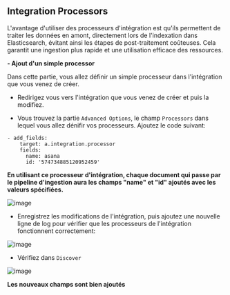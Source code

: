 ## Integration Processors

L'avantage d'utiliser des processeurs d'intégration est qu'ils permettent de traiter les données en amont, directement lors de l'indexation dans Elasticsearch, évitant ainsi les étapes de post-traitement coûteuses. Cela garantit une ingestion plus rapide et une utilisation efficace des ressources.

**- Ajout d'un simple processor**

Dans cette partie, vous allez définir un simple processeur dans l'intégration que vous venez de créer.

- Redirigez vous vers l'intégration que vous venez de créer et puis la modifiez.

- Vous trouvez la partie `Advanced Options`, le champ `Processors` dans lequel vous allez dénifir vos processeurs. Ajoutez le code suivant: 

```
- add_fields:
    target: a.integration.processor
    fields:
      name: asana
      id: '574734885120952459'

```

**En utilisant ce processeur d'intégration, chaque document qui passe par le pipeline d'ingestion aura les champs "name" et "id" ajoutés avec les valeurs spécifiées.**

![image](https://github.com/kplr-training/Elastic-Ingest/assets/123748177/a6759e92-a32b-4590-a041-f7ac311c3868)

- Enregistrez les modifications de l'intégration, puis ajoutez une nouvelle ligne de log pour vérifier que les processeurs de l'intégration fonctionnent correctement: 

![image](https://github.com/kplr-training/Elastic-Ingest/assets/123748177/db5c0715-d6bd-4f45-b7c1-945ba3356084)

- Vérifiez dans `Discover`

![image](https://github.com/kplr-training/Elastic-Ingest/assets/123748177/ec811480-e261-4c1c-8ae0-6bf710f6fd7e)

**Les nouveaux champs sont bien ajoutés**
